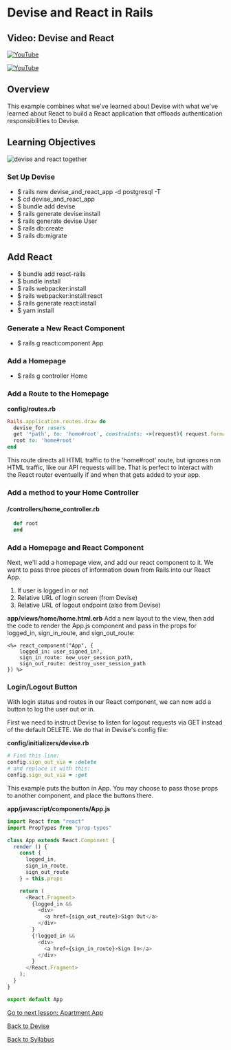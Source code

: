 # Devise and React in Rails

## Video: Devise and React
[![YouTube](http://img.youtube.com/vi/96Kd2dCsXm8/0.jpg)](https://www.youtube.com/watch?v=96Kd2dCsXm8)

[![YouTube](http://img.youtube.com/vi/qHC8NEDlB8U/0.jpg)](https://www.youtube.com/watch?v=qHC8NEDlB8U)

## Overview
This example combines what we've learned about Devise with what we've learned about React to build a React application that offloads authentication responsibilities to Devise.


## Learning Objectives
![devise and react together](./assets/devise-react-structure.jpg)


### Set Up Devise
- $ rails new devise_and_react_app -d postgresql -T
- $ cd devise_and_react_app
- $ bundle add devise
- $ rails generate devise:install
- $ rails generate devise User
- $ rails db:create
- $ rails db:migrate


## Add React
- $ bundle add react-rails
- $ bundle install
- $ rails webpacker:install
- $ rails webpacker:install:react
- $ rails generate react:install
- $ yarn install


### Generate a New React Component
- $ rails g react:component App

### Add a Homepage
- $ rails g controller Home

### Add a Route to the Homepage
**config/routes.rb**
```ruby
Rails.application.routes.draw do
  devise_for :users
  get '*path', to: 'home#root', constraints: ->(request){ request.format.html? }
  root to: 'home#root'
end
```
This route directs all HTML traffic to the 'home#root' route, but ignores non HTML traffic, like our API requests will be.  That is perfect to interact with the React router eventually if and when that gets added to your app.

### Add a method to your Home Controller
#### /controllers/home_controller.rb
```ruby
  def root
  end
 ```
 
### Add a Homepage and React Component
Next, we'll add a homepage view, and add our react component to it.  We want to pass three pieces of information down from Rails into our React App.
1) If user is logged in or not
2) Relative URL of login screen (from Devise)
3) Relative URL of logout endpoint (also from Devise)

**app/views/home/home.html.erb**
Add a new layout to the view, then add the code to render the App.js component and pass in the props for logged_in, sign_in_route, and sign_out_route:
```
<%= react_component("App", {
    logged_in: user_signed_in?,
    sign_in_route: new_user_session_path,
    sign_out_route: destroy_user_session_path
}) %>
```

### Login/Logout Button
With login status and routes in our React component, we can now add a button to log the user out or in.

First we need to instruct Devise to listen for logout requests via GET instead of the default DELETE.  We do that in Devise's config file:

**config/initializers/devise.rb**
```ruby
# Find this line:
config.sign_out_via = :delete
# and replace it with this:
config.sign_out_via = :get
```

This example puts the button in App.  You may choose to pass those props to another component, and place the buttons there.


**app/javascript/components/App.js**
```javascript
import React from "react"
import PropTypes from "prop-types"

class App extends React.Component {
  render () {
    const {
      logged_in,
      sign_in_route,
      sign_out_route
    } = this.props

    return (
      <React.Fragment>
        {logged_in &&
          <div>
            <a href={sign_out_route}>Sign Out</a>
          </div>
        }
        {!logged_in &&
          <div>
            <a href={sign_in_route}>Sign In</a>
          </div>
        }
      </React.Fragment>
    );
  }
}

export default App
```


[Go to next lesson: Apartment App](./apartment_app.md)

[Back to Devise](./devise.md)

[Back to Syllabus](../README.md)
